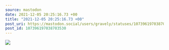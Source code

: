 ```yaml
---
source: mastodon
date: 2021-12-05 20:25:16.73 +00
title: "2021-12-05 20:25:16.73 +00"
post_uri: https://mastodon.social/users/gravely/statuses/107396197038703530
post_id: 107396197038703530
---
```




![](/images/107396196991569650.jpg)


